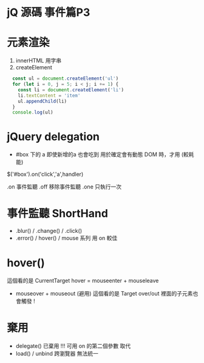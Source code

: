 # jQ 源碼 事件篇P3

# 元素渲染
1. innerHTML 用字串
2. createElement
```js
  const ul = document.createElement('ul')
  for (let i = 0, j = 5; i < j; i += 1) {
    const li = document.createElement('li')
    li.textContent = 'item'
    ul.appendChild(li)
  }
  console.log(ul)
```


# jQuery delegation
* #box 下的 a 即使新增的a 也會吃到
用於確定會有動態 DOM 時，才用 (較耗能)

$('#box').on('click','a',handler)

.on  事件監聽
.off 移除事件監聽
.one 只執行一次

# 事件監聽 ShortHand
* .blur() / .change() / .click()
* .error() / hover() / mouse 系列
用 on 較佳

# hover()
這個看的是 CurrentTarget
hover = mouseenter + mouseleave

* mouseover + mouseout (避用)
這個看的是 Target
over/out 裡面的子元素也會觸發 !

# 棄用
* delegate() 已棄用 !!!
可用 on 的第二個參數 取代
* load() / unbind
跨瀏覽器 無法統一